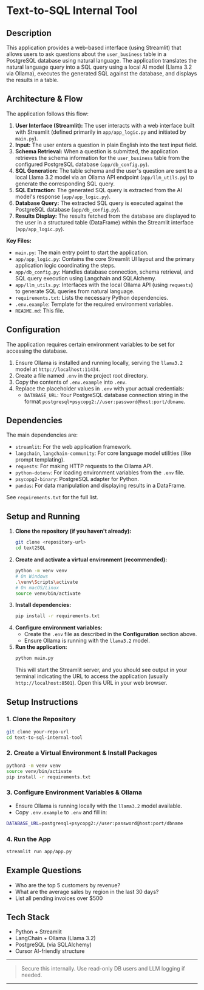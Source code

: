 # Text-to-SQL Internal Tool

## Description

This application provides a web-based interface (using Streamlit) that allows users to ask questions about the `user_business` table in a PostgreSQL database using natural language. The application translates the natural language query into a SQL query using a local AI model (Llama 3.2 via Ollama), executes the generated SQL against the database, and displays the results in a table.

## Architecture & Flow

The application follows this flow:

1.  **User Interface (Streamlit):** The user interacts with a web interface built with Streamlit (defined primarily in `app/app_logic.py` and initiated by `main.py`).
2.  **Input:** The user enters a question in plain English into the text input field.
3.  **Schema Retrieval:** When a question is submitted, the application retrieves the schema information for the `user_business` table from the configured PostgreSQL database (`app/db_config.py`).
4.  **SQL Generation:** The table schema and the user's question are sent to a local Llama 3.2 model via an Ollama API endpoint (`app/llm_utils.py`) to generate the corresponding SQL query.
5.  **SQL Extraction:** The generated SQL query is extracted from the AI model's response (`app/app_logic.py`).
6.  **Database Query:** The extracted SQL query is executed against the PostgreSQL database (`app/db_config.py`).
7.  **Results Display:** The results fetched from the database are displayed to the user in a structured table (DataFrame) within the Streamlit interface (`app/app_logic.py`).

**Key Files:**

*   `main.py`: The main entry point to start the application.
*   `app/app_logic.py`: Contains the core Streamlit UI layout and the primary application logic coordinating the steps.
*   `app/db_config.py`: Handles database connection, schema retrieval, and SQL query execution using Langchain and SQLAlchemy.
*   `app/llm_utils.py`: Interfaces with the local Ollama API (using `requests`) to generate SQL queries from natural language.
*   `requirements.txt`: Lists the necessary Python dependencies.
*   `.env.example`: Template for the required environment variables.
*   `README.md`: This file.

## Configuration

The application requires certain environment variables to be set for accessing the database.

1.  Ensure Ollama is installed and running locally, serving the `llama3.2` model at `http://localhost:11434`.
2.  Create a file named `.env` in the project root directory.
3.  Copy the contents of `.env.example` into `.env`.
4.  Replace the placeholder values in `.env` with your actual credentials:
    *   `DATABASE_URL`: Your PostgreSQL database connection string in the format `postgresql+psycopg2://user:password@host:port/dbname`.

## Dependencies

The main dependencies are:

*   `streamlit`: For the web application framework.
*   `langchain`, `langchain-community`: For core language model utilities (like prompt templating).
*   `requests`: For making HTTP requests to the Ollama API.
*   `python-dotenv`: For loading environment variables from the `.env` file.
*   `psycopg2-binary`: PostgreSQL adapter for Python.
*   `pandas`: For data manipulation and displaying results in a DataFrame.

See `requirements.txt` for the full list.

## Setup and Running

1.  **Clone the repository (if you haven't already):**
    ```bash
    git clone <repository-url>
    cd text2SQL
    ```
2.  **Create and activate a virtual environment (recommended):**
    ```bash
    python -m venv venv
    # On Windows
    .\venv\Scripts\activate
    # On macOS/Linux
    source venv/bin/activate
    ```
3.  **Install dependencies:**
    ```bash
    pip install -r requirements.txt
    ```
4.  **Configure environment variables:**
    *   Create the `.env` file as described in the **Configuration** section above.
    *   Ensure Ollama is running with the `llama3.2` model.
5.  **Run the application:**
    ```bash
    python main.py
    ```
    This will start the Streamlit server, and you should see output in your terminal indicating the URL to access the application (usually `http://localhost:8501`). Open this URL in your web browser.

## Setup Instructions

### 1. Clone the Repository

```bash
git clone your-repo-url
cd text-to-sql-internal-tool
```

### 2. Create a Virtual Environment & Install Packages

```bash
python3 -m venv venv
source venv/bin/activate
pip install -r requirements.txt
```

### 3. Configure Environment Variables & Ollama

*   Ensure Ollama is running locally with the `llama3.2` model available.
*   Copy `.env.example` to `.env` and fill in:

```bash
DATABASE_URL=postgresql+psycopg2://user:password@host:port/dbname
```

### 4. Run the App

```bash
streamlit run app/app.py
```

## Example Questions

- Who are the top 5 customers by revenue?
- What are the average sales by region in the last 30 days?
- List all pending invoices over $500

## Tech Stack

- Python + Streamlit
- LangChain + Ollama (Llama 3.2)
- PostgreSQL (via SQLAlchemy)
- Cursor AI-friendly structure

---

> Secure this internally. Use read-only DB users and LLM logging if needed.

---
